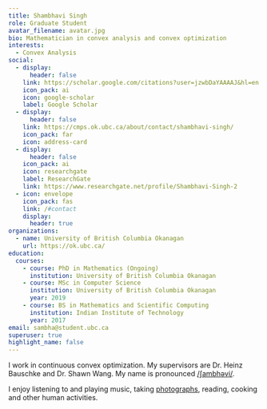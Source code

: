 ```yaml
---
title: Shambhavi Singh
role: Graduate Student
avatar_filename: avatar.jpg
bio: Mathematician in convex analysis and convex optimization
interests:
  - Convex Analysis
social:
  - display:
      header: false
    link: https://scholar.google.com/citations?user=jzwbDaYAAAAJ&hl=en
    icon_pack: ai
    icon: google-scholar
    label: Google Scholar
  - display:
      header: false
    link: https://cmps.ok.ubc.ca/about/contact/shambhavi-singh/
    icon_pack: far
    icon: address-card
  - display:
      header: false
    icon_pack: ai
    icon: researchgate
    label: ResearchGate
    link: https://www.researchgate.net/profile/Shambhavi-Singh-2
  - icon: envelope
    icon_pack: fas
    link: /#contact
    display:
      header: true
organizations:
  - name: University of British Columbia Okanagan
    url: https://ok.ubc.ca/
education:
  courses:
    - course: PhD in Mathematics (Ongoing)
      institution: University of British Columbia Okanagan
    - course: MSc in Computer Science
      institution: University of British Columbia Okanagan
      year: 2019
    - course: BS in Mathematics and Scientific Computing
      institution: Indian Institute of Technology
      year: 2017
email: sambha@student.ubc.ca
superuser: true
highlight_name: false
---
```

I work in continuous convex optimization. My supervisors are Dr. Heinz Bauschke and Dr. Shawn Wang. My name is pronounced [/ʃambhəvi/](http://ipa-reader.xyz/?text=%20%CA%83ambh%C9%99vi).

I enjoy listening to and playing music, taking [photographs](https://www.flickr.com/photos/shambhavisingh/), reading, cooking and other human activities.